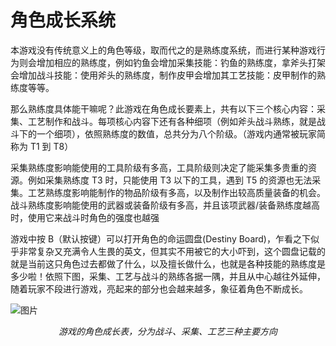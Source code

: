 # 角色成长系统

本游戏没有传统意义上的角色等级，取而代之的是熟练度系统，而进行某种游戏行为则会增加相应的熟练度，例如钓鱼会增加采集技能：钓鱼的熟练度，拿斧头打架会增加战斗技能：使用斧头的熟练度，制作皮甲会增加其工艺技能：皮甲制作的熟练度等等。

那么熟练度具体能干嘛呢？此游戏在角色成长要素上，共有以下三个核心内容：采集、工艺制作和战斗。每项核心内容下还有各种细项（例如斧头战斗熟练，就是战斗下的一个细项），依照熟练度的数值，总共分为八个阶级。（游戏内通常被玩家简称为 T1 到 T8）

采集熟练度影响能使用的工具阶级有多高，工具阶级则决定了能采集多贵重的资源。例如采集熟练度 T3 时，只能使用 T3 以下的工具，遇到 T5 的资源也无法采集。工艺熟练度影响能制作的物品阶级有多高，以及制作出较高质量装备的机会。战斗熟练度影响能使用的武器或装备阶级有多高，并且该项武器/装备熟练度越高时，使用它来战斗时角色的强度也越强

游戏中按 B（默认按键）可以打开角色的命运圆盘(Destiny Board)，乍看之下似乎非常复杂又充满令人生畏的英文，但其实不用被它的大小吓到，这个圆盘记载的就是当前这只角色过去都做了什么，以及擅长做什么，也就是各种技能的熟练度是多少啦！依照下图，采集、工艺与战斗的熟练各据一隅，并且从中心越往外延伸，随着玩家不段进行游戏，亮起来的部分也会越来越多，象征着角色不断成长。

![图片](/instructions/2.jpg '游戏的角色成长表，分为战斗、采集、工艺三种主要方向')

<center><i>游戏的角色成长表，分为战斗、采集、工艺三种主要方向</i></center>
